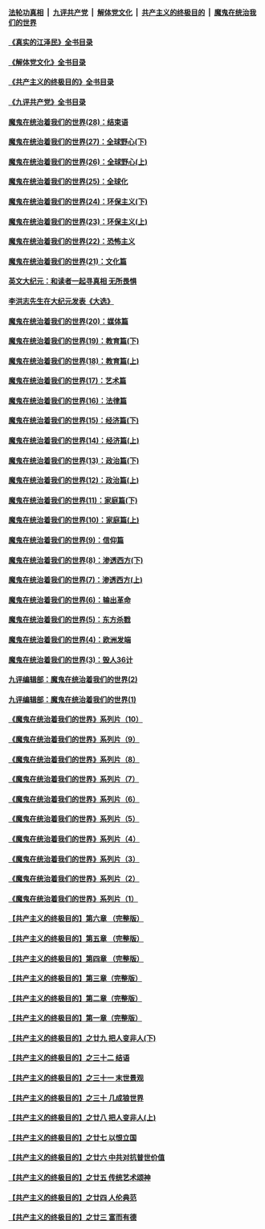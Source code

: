 ####  [法轮功真相](../../../../basic/blob/master/README.md?t=05121231) &nbsp;|&nbsp; [九评共产党](../../../../9ping.md/blob/master/README.md?t=05121231) &nbsp;|&nbsp; [解体党文化](../../../../jtdwh.md/blob/master/README.md?t=05121231)  &nbsp;|&nbsp; [共产主义的终极目的](../../../../gczydzjmd.md/blob/master/README.md?t=05121231) &nbsp;|&nbsp; [魔鬼在统治我们的世界](../../../../mgztzwmdsj.md/blob/master/README.md?t=05121231) 

#### [《真实的江泽民》全书目录](../pages/nsc422/n13721399.md?t=05121231) 

#### [《解体党文化》全书目录](../pages/nsc422/n13721157.md?t=05121231) 

#### [《共产主义的终极目的》全书目录](../pages/nsc422/n13721048.md?t=05121231) 

#### [《九评共产党》全书目录](../pages/nsc422/n13708085.md?t=05121231) 

#### [魔鬼在统治着我们的世界(28)：结束语](../pages/nsc422/n10936246.md?t=05121231) 

#### [魔鬼在统治着我们的世界(27)：全球野心(下)](../pages/nsc422/n10928319.md?t=05121231) 

#### [魔鬼在统治着我们的世界(26)：全球野心(上)](../pages/nsc422/n10900318.md?t=05121231) 

#### [魔鬼在统治着我们的世界(25)：全球化](../pages/nsc422/n10788205.md?t=05121231) 

#### [魔鬼在统治着我们的世界(24)：环保主义(下)](../pages/nsc422/n10695307.md?t=05121231) 

#### [魔鬼在统治着我们的世界(23)：环保主义(上)](../pages/nsc422/n10688613.md?t=05121231) 

#### [魔鬼在统治着我们的世界(22)：恐怖主义](../pages/nsc422/n10614727.md?t=05121231) 

#### [魔鬼在统治着我们的世界(21)：文化篇](../pages/nsc422/n10597706.md?t=05121231) 

#### [英文大纪元：和读者一起寻真相 无所畏惧](../pages/nsc422/n12542027.md?t=05121231) 

#### [李洪志先生在大纪元发表《大选》](../pages/nsc422/n12534746.md?t=05121231) 

#### [魔鬼在统治着我们的世界(20)：媒体篇](../pages/nsc422/n10586579.md?t=05121231) 

#### [魔鬼在统治着我们的世界(19)：教育篇(下)](../pages/nsc422/n10564808.md?t=05121231) 

#### [魔鬼在统治着我们的世界(18)：教育篇(上)](../pages/nsc422/n10526970.md?t=05121231) 

#### [魔鬼在统治着我们的世界(17)：艺术篇](../pages/nsc422/n10499093.md?t=05121231) 

#### [魔鬼在统治着我们的世界(16)：法律篇](../pages/nsc422/n10485969.md?t=05121231) 

#### [魔鬼在统治着我们的世界(15)：经济篇(下)](../pages/nsc422/n10469975.md?t=05121231) 

#### [魔鬼在统治着我们的世界(14)：经济篇(上)](../pages/nsc422/n10457370.md?t=05121231) 

#### [魔鬼在统治着我们的世界(13)：政治篇(下)](../pages/nsc422/n10448270.md?t=05121231) 

#### [魔鬼在统治着我们的世界(12)：政治篇(上)](../pages/nsc422/n10444576.md?t=05121231) 

#### [魔鬼在统治着我们的世界(11)：家庭篇(下)](../pages/nsc422/n10440961.md?t=05121231) 

#### [魔鬼在统治着我们的世界(10)：家庭篇(上)](../pages/nsc422/n10435448.md?t=05121231) 

#### [魔鬼在统治着我们的世界(9)：信仰篇](../pages/nsc422/n10432159.md?t=05121231) 

#### [魔鬼在统治着我们的世界(8)：渗透西方(下)](../pages/nsc422/n10429603.md?t=05121231) 

#### [魔鬼在统治着我们的世界(7)：渗透西方(上)](../pages/nsc422/n10426013.md?t=05121231) 

#### [魔鬼在统治着我们的世界(6)：输出革命](../pages/nsc422/n10421536.md?t=05121231) 

#### [魔鬼在统治着我们的世界(5)：东方杀戮](../pages/nsc422/n10417707.md?t=05121231) 

#### [魔鬼在统治着我们的世界(4)：欧洲发端](../pages/nsc422/n10414890.md?t=05121231) 

#### [魔鬼在统治着我们的世界(3)：毁人36计](../pages/nsc422/n10411583.md?t=05121231) 

#### [九评编辑部：魔鬼在统治着我们的世界(2)](../pages/nsc422/n10410036.md?t=05121231) 

#### [九评编辑部：魔鬼在统治着我们的世界(1)](../pages/nsc422/n10406825.md?t=05121231) 

#### [《魔鬼在统治着我们的世界》系列片（10）](../pages/nsc422/n12292670.md?t=05121231) 

#### [《魔鬼在统治着我们的世界》系列片（9）](../pages/nsc422/n12290859.md?t=05121231) 

#### [《魔鬼在统治着我们的世界》系列片（8）](../pages/nsc422/n12287445.md?t=05121231) 

#### [《魔鬼在统治着我们的世界》系列片（7）](../pages/nsc422/n12283425.md?t=05121231) 

#### [《魔鬼在统治着我们的世界》系列片（6）](../pages/nsc422/n12282314.md?t=05121231) 

#### [《魔鬼在统治着我们的世界》系列片（5）](../pages/nsc422/n12281419.md?t=05121231) 

#### [《魔鬼在统治着我们的世界》系列片（4）](../pages/nsc422/n12274024.md?t=05121231) 

#### [《魔鬼在统治着我们的世界》系列片（3）](../pages/nsc422/n12271322.md?t=05121231) 

#### [《魔鬼在统治着我们的世界》系列片（2）](../pages/nsc422/n12269049.md?t=05121231) 

#### [《魔鬼在统治着我们的世界》系列片（1）](../pages/nsc422/n12267575.md?t=05121231) 

#### [【共产主义的终极目的】第六章 （完整版）](../pages/nsc422/n11428913.md?t=05121231) 

#### [【共产主义的终极目的】第五章 （完整版）](../pages/nsc422/n11428912.md?t=05121231) 

#### [【共产主义的终极目的】第四章 （完整版）](../pages/nsc422/n11428907.md?t=05121231) 

#### [【共产主义的终极目的】第三章（完整版）](../pages/nsc422/n11428848.md?t=05121231) 

#### [【共产主义的终极目的】第二章（完整版）](../pages/nsc422/n11428831.md?t=05121231) 

#### [【共产主义的终极目的】第一章（完整版）](../pages/nsc422/n11417651.md?t=05121231) 

#### [【共产主义的终极目的】之廿九 把人变非人(下)](../pages/nsc422/n11344140.md?t=05121231) 

#### [【共产主义的终极目的】之三十二 结语](../pages/nsc422/n11360535.md?t=05121231) 

#### [【共产主义的终极目的】之三十一 末世景观](../pages/nsc422/n11351129.md?t=05121231) 

#### [【共产主义的终极目的】之三十 几成狼世界](../pages/nsc422/n11348280.md?t=05121231) 

#### [【共产主义的终极目的】之廿八 把人变非人(上)](../pages/nsc422/n11340492.md?t=05121231) 

#### [【共产主义的终极目的】之廿七 以恨立国](../pages/nsc422/n11336944.md?t=05121231) 

#### [【共产主义的终极目的】之廿六 中共对抗普世价值](../pages/nsc422/n11324785.md?t=05121231) 

#### [【共产主义的终极目的】之廿五 传统艺术颂神](../pages/nsc422/n11296396.md?t=05121231) 

#### [【共产主义的终极目的】之廿四 人伦典范](../pages/nsc422/n11296397.md?t=05121231) 

#### [【共产主义的终极目的】之廿三 富而有德](../pages/nsc422/n11283598.md?t=05121231) 

